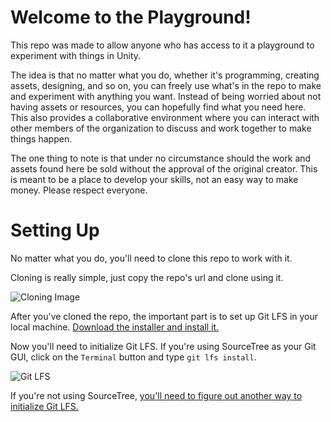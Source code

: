 # Welcome to the Playground!

This repo was made to allow anyone who has access to it a playground to experiment with things in Unity.

The idea is that no matter what you do, whether it's programming, creating assets, designing, and so on, you can freely use what's in the repo to make and experiment with anything you want. Instead of being worried about not having assets or resources, you can hopefully find what you need here. This also provides a collaborative environment where you can interact with other members of the organization to discuss and work together to make things happen.

The one thing to note is that under no circumstance should the work and assets found here be sold without the approval of the original creator. This is meant to be a place to develop your skills, not an easy way to make money. Please respect everyone.

# Setting Up

No matter what you do, you'll need to clone this repo to work with it.

Cloning is really simple, just copy the repo's url and clone using it.

![Cloning Image](https://i.imgur.com/2aM7Ey0.png)

After you've cloned the repo, the important part is to set up Git LFS in your local machine. [Download the installer and install it.](https://git-lfs.github.com/)

Now you'll need to initialize Git LFS. If you're using SourceTree as your Git GUI, click on the ``Terminal`` button and type ``git lfs install``.

![Git LFS](https://i.imgur.com/4LHyuxP.png)

If you're not using SourceTree, [you'll need to figure out another way to initialize Git LFS.](https://github.com/git-lfs/git-lfs/wiki/Installation)
